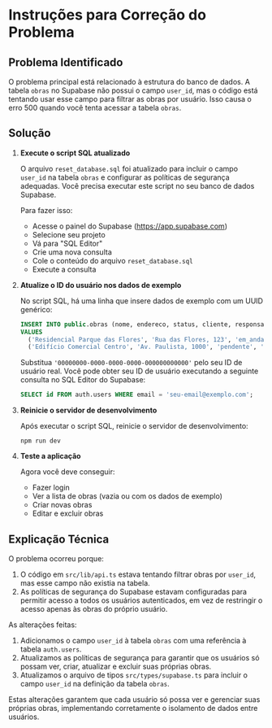 # Instruções para Correção do Problema

## Problema Identificado

O problema principal está relacionado à estrutura do banco de dados. A tabela `obras` no Supabase não possui o campo `user_id`, mas o código está tentando usar esse campo para filtrar as obras por usuário. Isso causa o erro 500 quando você tenta acessar a tabela `obras`.

## Solução

1. **Execute o script SQL atualizado**

   O arquivo `reset_database.sql` foi atualizado para incluir o campo `user_id` na tabela `obras` e configurar as políticas de segurança adequadas. Você precisa executar este script no seu banco de dados Supabase.

   Para fazer isso:
   
   - Acesse o painel do Supabase (https://app.supabase.com)
   - Selecione seu projeto
   - Vá para "SQL Editor"
   - Crie uma nova consulta
   - Cole o conteúdo do arquivo `reset_database.sql`
   - Execute a consulta

2. **Atualize o ID do usuário nos dados de exemplo**

   No script SQL, há uma linha que insere dados de exemplo com um UUID genérico:
   
   ```sql
   INSERT INTO public.obras (nome, endereco, status, cliente, responsavel, user_id)
   VALUES 
     ('Residencial Parque das Flores', 'Rua das Flores, 123', 'em_andamento', 'João Silva', 'Maria Oliveira', '00000000-0000-0000-0000-000000000000'),
     ('Edifício Comercial Centro', 'Av. Paulista, 1000', 'pendente', 'Empresa XYZ', 'Carlos Santos', '00000000-0000-0000-0000-000000000000');
   ```
   
   Substitua `'00000000-0000-0000-0000-000000000000'` pelo seu ID de usuário real. Você pode obter seu ID de usuário executando a seguinte consulta no SQL Editor do Supabase:
   
   ```sql
   SELECT id FROM auth.users WHERE email = 'seu-email@exemplo.com';
   ```

3. **Reinicie o servidor de desenvolvimento**

   Após executar o script SQL, reinicie o servidor de desenvolvimento:
   
   ```
   npm run dev
   ```

4. **Teste a aplicação**

   Agora você deve conseguir:
   
   - Fazer login
   - Ver a lista de obras (vazia ou com os dados de exemplo)
   - Criar novas obras
   - Editar e excluir obras

## Explicação Técnica

O problema ocorreu porque:

1. O código em `src/lib/api.ts` estava tentando filtrar obras por `user_id`, mas esse campo não existia na tabela.
2. As políticas de segurança do Supabase estavam configuradas para permitir acesso a todos os usuários autenticados, em vez de restringir o acesso apenas às obras do próprio usuário.

As alterações feitas:

1. Adicionamos o campo `user_id` à tabela `obras` com uma referência à tabela `auth.users`.
2. Atualizamos as políticas de segurança para garantir que os usuários só possam ver, criar, atualizar e excluir suas próprias obras.
3. Atualizamos o arquivo de tipos `src/types/supabase.ts` para incluir o campo `user_id` na definição da tabela `obras`.

Estas alterações garantem que cada usuário só possa ver e gerenciar suas próprias obras, implementando corretamente o isolamento de dados entre usuários. 
